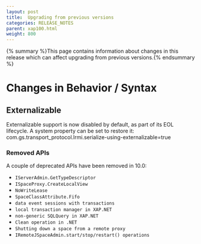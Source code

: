 ```yaml
---
layout: post
title:  Upgrading from previous versions
categories: RELEASE_NOTES
parent: xap100.html
weight: 800
---
```


{% summary %}This page contains information about changes in this release which can affect upgrading from previous versions.{% endsummary %}

# Changes in Behavior / Syntax 

## Externalizable

Externalizable support is now disabled by default, as part of its EOL lifecycle. 
A system property can be set to restore it: com.gs.transport_protocol.lrmi.serialize-using-externalizable=true

### Removed APIs
A couple of deprecated APIs have been removed in 10.0: 

* `IServerAdmin.GetTypeDescriptor`
* `ISpaceProxy.CreateLocalView` 
* `NoWriteLease`
* `SpaceClassAttribute.Fifo`
* `data event sessions with transactions`
* `local transaction manager in XAP.NET`
* `non-generic SQLQuery in XAP.NET`
* `Clean operation in .NET`
* `Shutting down a space from a remote proxy`
* `IRemoteJSpaceAdmin.start/stop/restart() operations`


